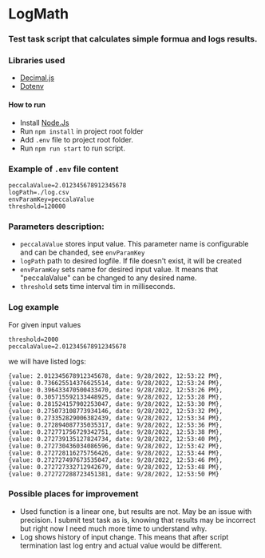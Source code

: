 # LogMath
### Test task script that calculates simple formua and logs results.

### Libraries used
 - [Decimal.js](https://www.npmjs.com/package/decimal.js)
 - [Dotenv](https://www.npmjs.com/package/dotenv)

#### How to run
- Install [Node.Js](https://docs.npmjs.com/downloading-and-installing-node-js-and-npm#using-a-node-installer-to-install-nodejs-and-npm)
- Run ```npm install``` in project root folder
- Add ```.env``` file to project root folder.
- Run ```npm run start``` to run script.
 
### Example of ```.env``` file content
```
peccalaValue=2.012345678912345678
logPath=./log.csv
envParamKey=peccalaValue
threshold=120000
```
### Parameters description:
 - ```peccalaValue``` stores input value. This parameter name is configurable and can be chanded, see ```envParamKey```
 - ```logPath``` path to desired logfile. If file doesn't exist, it will be created
 - ```envParamKey``` sets name for desired input value. It means that "peccalaValue" can be changed to any desired name.
 - ```threshold``` sets time interval tim in milliseconds.

### Log example
For given input values
```
threshold=2000
peccalaValue=2.012345678912345678
```

we will have listed logs:
```
{value: 2.012345678912345678, date: 9/28/2022, 12:53:22 PM},
{value: 0.736625514376625514, date: 9/28/2022, 12:53:24 PM},
{value: 0.396433470500433470, date: 9/28/2022, 12:53:26 PM},
{value: 0.305715592133448925, date: 9/28/2022, 12:53:28 PM},
{value: 0.281524157902253047, date: 9/28/2022, 12:53:30 PM},
{value: 0.275073108773934146, date: 9/28/2022, 12:53:32 PM},
{value: 0.273352829006382439, date: 9/28/2022, 12:53:34 PM},
{value: 0.272894087735035317, date: 9/28/2022, 12:53:36 PM},
{value: 0.272771756729342751, date: 9/28/2022, 12:53:38 PM},
{value: 0.272739135127824734, date: 9/28/2022, 12:53:40 PM},
{value: 0.272730436034086596, date: 9/28/2022, 12:53:42 PM},
{value: 0.272728116275756426, date: 9/28/2022, 12:53:44 PM},
{value: 0.272727497673535047, date: 9/28/2022, 12:53:46 PM},
{value: 0.272727332712942679, date: 9/28/2022, 12:53:48 PM},
{value: 0.272727288723451381, date: 9/28/2022, 12:53:50 PM}
```

### Possible places for improvement
 - Used function is a linear one, but results are not. May be an issue with precision. I submit test task as is, knowing that results may be incorrect but right now I need much more time to understand why.
 - Log shows history of input change. This means that after script termination last log entry and actual value would be different.